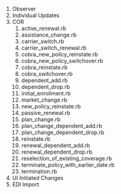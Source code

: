 1. Observer
2. Individual Updates
3. COR
   1. active_renewal.rb
   2. assistance_change.rb
   3. carrier_switch.rb
   4. carrier_switch_renewal.rb
   5. cobra_new_policy_reinstate.rb
   6. cobra_new_policy_switchover.rb
   7. cobra_reinstate.rb
   8. cobra_switchover.rb
   9. dependent_add.rb
   10. dependent_drop.rb
   11. initial_enrollment.rb
   12. market_change.rb
   13. new_policy_reinstate.rb
   14. passive_renewal.rb
   15. plan_change.rb
   16. plan_change_dependent_add.rb
   17. plan_change_dependent_drop.rb
   18. reinstate.rb
   19. renewal_dependent_add.rb
   20. renewal_dependent_drop.rb
   21. reselection_of_existing_coverage.rb
   22. terminate_policy_with_earlier_date.rb
   23. termination.rb
4. UI Initiated Changes
5. EDI Import